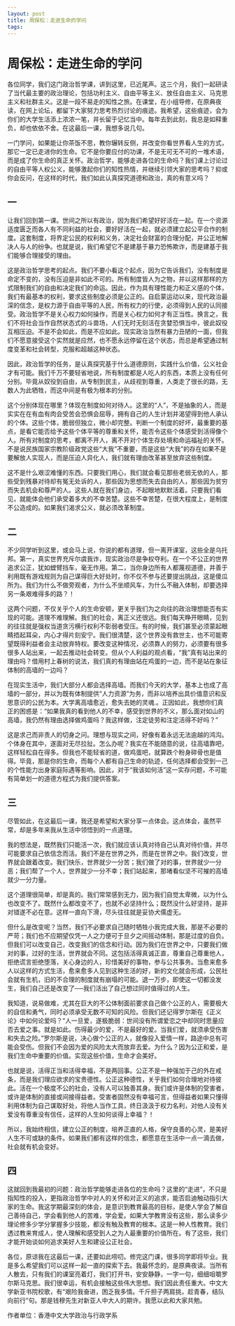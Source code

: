 ```yaml
--- 
layout: post
title: 周保松：走进生命的学问
tags: 
---
```


# 周保松：走进生命的学问

各位同学，我们这门政治哲学课，讲到这里，已近尾声。这三个月，我们一起研读了当代最主要的政治理论，包括功利主义、自由平等主义、放任自由主义、马克思主义和社群主义。这是一段不易走的知性之旅。在课堂，在小组导修，在原典夜读，在网上论坛，都留下大家努力思考热烈讨论的痕迹。我希望，这些痕迹，会为你们的大学生活添上浓浓一笔，并长留于记忆当中。每年去到此刻，我总是如释重负，却也依依不舍。在这最后一课，我想多说几句。

一门学问，如果能让你茶饭不思，教你辗转反侧，并改变你看世界看人生的方式，那它一定已走进你的生命。它不是你要应付的功课，不是无可无不可的一堆术语，而是成了你生命的真正关怀。政治哲学，能够走进各位的生命吗？我们课上讨论过的自由平等人权公义，能够激起你们的知性热情，并继续引领大家的思考吗？抑或你会反问，在这样的时代，我们如此认真探究道德和政治，真的有意义吗？


## 一


让我们回到第一课。世间之所以有政治，因为我们希望好好活在一起。在一个资源适度匮乏而各人有不同利益的社会，要好好活在一起，就必须建立起公平合作的制度。这套制度，将界定公民的权利和义务，决定社会财富的合理分配，并公正地解决人与人的纷争。也就是说，我们希望它不是建基于暴力恐怖欺诈，而是建基于我们能够合理接受的理由。

这是政治哲学思考的起点。我们不要小看这个起点，因为它告诉我们，没有制度是命定不变的，没有压迫是非如此不可的。所有制度皆人为之物，并以这样那样的方式限制我们的自由和决定我们的命运。因此，作为具有理性能力和正义感的个体，我们有最基本的权利，要求这些制度必须是公正的。自启蒙运动以来，现代政治最深的信念，是权力源于自由平等的人民，所有权力的行使，必须得到人民的认同接受。政治哲学不是关心权力如何操作，而是关心权力如何才有正当性。换言之，我们不将社会当作自然状态式的斗兽场，人们无时无刻活在贪婪恐惧当中，彼此奴役互相压迫。不是不会如此，而是不应如此。现实政治当然有暴力丑陋的一面，但我们不愿意接受这个实然就是应然，也不愿永远停留在这个状态，而总是希望通过制度变革和社会转型，克服和超越这种状态。

因此，政治哲学的任务，是认真探究基于什么道德原则，实践什么价值，公义社会才有可能。我们千万不要轻省地说，所有制度都是人吃人的东西，本质上没有任何分别。毕竟从奴役到自由，从专制到民主，从歧视到尊重，人类走了很长的路，无数人为此牺牲，而这中间是有极为根本的分别。

这个分别体现在哪里？体现在制度如何对待人。这里的“人”，不是抽象的人，而是实实在在有血有肉会受苦会恐惧会屈辱，拥有自己的人生计划并渴望得到他人承认的个体。这些个体，脆弱但独立，微小却完整。判断一个制度的好坏，最重要的基点，是看它能否给予这些个体平等的尊重和关怀，能否令这些个体感受到活得像个人。所有对制度的思考，都离不开人，离不开对个体生存处境和命运福祉的关怀。不是说民族国家宗教阶级政党这些“大我”不重要，而是这些“大我”的存在如果不是要解放人实现人，而是压迫人异化人，我们就有理由改革甚至放弃这些制度。

这不是什么艰涩难懂的东西。只要我们用心，我们就会看见那些老弱无依的人，那些受到残暴对待却有冤无处诉的人，那些因为思想而失去自由的人，那些因为贫穷而失去机会和尊严的人。这些人就在我们身边，不起眼地默默活着。只要我们看见，就能体会他们承受着多大的不幸苦楚。这些不幸苦楚，在很大程度上，是制度不公造成的。如果我们渴求公义，就必须改革制度。


## 二


不少同学听到这里，或会马上说，你说的都有道理，但一离开课室，这些全是乌托邦。第一，真实世界充斥尔虞我诈，现实政治尽是争权夺利。在一个不公正的世界追求公正，犹如螳臂挡车，毫无作用。第二，当你身边所有人都蔑视道德，并善于利用既有游戏规则为自己谋得巨大好处时，你不仅不参与还要提出挑战，这是傻瓜所为。我们为什么不做旁观者，为什么不坐顺风车，为什么不融入体制，却要选择另一条艰难得多的路？！

这两个问题，不仅关乎个人的生命安顿，更关乎我们为之向往的政治理想能否有实现的可能。道理不难理解。我们的社会，离正义还很远。我们每天睁开眼睛，见到的往往就是强权当道贪污横行权利不彰弱者受压。有的时候，我们甚至必须蒙起眼睛捂起耳朵，内心才得片刻安宁。我们很清楚，这个世界没有救世主，也不可能寄望既得利益者会主动放弃特权。要改变这种情况，必须靠人的努力，必须要有很多很多人站出来，一起去推动社会转变。但从个人利益的观点看，“我”真有站出来的理由吗？借用村上春树的说法，我们真的有理由站在鸡蛋的一边，而不是站在象征体制的高墙的一边吗？

在现实生活中，我们大部分人都会选择高墙。而我们今天的大学，基本上也成了高墙的一部分，并以为既有体制提供“人力资源”为务，而非以培养出具价值意识和反思意识的公民为本。大学离高墙愈近，愈失去她的灵魂.。正因如此，我想你们真正的困惑是：“如果我真的看到他人的不幸，感受到世界的不义，那么面对如山的高墙，我仍然有理由选择做鸡蛋吗？我这样做，注定徒劳和注定活得不好吗？”

这是求己而非责人的切身之问。理想与现实之间，好像有着永远无法逾越的鸿沟。个体身在其中，遂面对无尽拉扯。怎么办呢？我实在不能随意的说，往高墙靠吧，这样轻松自在得多。但我也不能轻省的道，做鸡蛋吧，就算跌个粉身碎骨也是值得。毕竟，那是你的生命，而每个人都有自己生命的轨迹，任何选择都会受到一己的个性能力出身家庭际遇等影响。因此，对于“我该如何活”这一实存问题，不可能有简单划一的道德方程式为我们提供答案。


## 三


尽管如此，在这最后一课，我还是希望和大家分享一点体会。这点体会，虽然平常，却是多年来我从生活中领悟到的一点道理。

我的想法是，既然我们只能活一次，我们就应该认真对待自己认真对待价值，并尽可能要求自己依信念而活。我们不是在世界之外，而是在世界之中。我们改变，世界就会跟着改变。我们快乐，世界就少一分苦；我们做了对的事，世界就少一分恶；我们帮了一个人，世界就少一分不幸；我们站起来，那堵看似坚不可摧的高墙就少一分力量。

这个道理很简单，却是真的。我们常常感到无力，因为我们自觉太卑微，以为什么也改变不了。既然什么都改变不了，也就不必坚持什么；既然没什么好坚持，是非对错遂不必在意。这样一直向下滑，尽头往往就是妥协犬儒虚无。

但什么是改变呢？当然，我们不必要求自己随时牺牲小我完成大我，那是不必要的严苛；我们也不应期望仅凭一人之力便可于旦夕之间摇动体制，那是过度的自负。但我们可以改变自己，改变我们的信念和行动。因为我们在世界之中，只要我们做对的事，过好的生活，世界就会不同。这包括活得真诚正直，尊重自己尊重他人，拒绝谎言拒绝堕落，关心身边的人，珍惜美好的事物，参与公共事务。当愈来愈多人以这样的方式生活，愈来愈多人见到这种生活的好，新的文化就会形成，公民社会就有生机，旧的不合理的制度就有崩塌的可能。退一万步，即使这一切都没发生，我们自己还是改变了──我们活出了自己想过同时值得过的人生。

我知道，说易做难，尤其在巨大的不公体制面前要求自己做个公正的人，需要极大的自信和勇气，同时必须承受无数不可知的风险。但我们还记得罗尔斯在《正义论》中如何论爱吗？“人一旦爱，遂极脆弱：世间没有所谓爱恋之中却同时思量应否去爱之事。就是如此。伤得最少的爱，不是最好的爱。当我们爱，就须承受伤害和失去之险。”罗尔斯是说，决心做个公正的人，就像投入爱情一样，路途中总有可能会受伤。但我们不会因为爱的风险太大而放弃去爱。为什么？因为公正和爱，是我们生命中重要的价值。实现这些价值，生命才会美好。

也就是说，活得正当和活得幸福，不是两回事。公正不是一种强加于己的外在戒条，而是我们理应欲求的宝贵德性。公正这种德性，关乎我们如何合理地对待彼此。活在一个极度不公的社会，没有人可以独善其身。我们或许是体制的受害者，或许是体制的直接或间接得益者。受害者固然没有幸福可言，但得益者如果只懂得利用体制为自己谋取好处，将他人当作工具，终日汲汲于权力名利，对他人没有关爱没有尊重没有信任，这样的人生如何谈得上幸福？！

所以，我始终相信，建立公正的制度，培养正直的人格，保守良善的心灵，是美好人生不可或缺的条件。如果我们都有这样的信念，都愿意在生活中一点一滴去做，社会就有机会变好。

## 四

这就回到我最初的问题：政治哲学能够走进各位的生命吗？这里的“走进”，不只是指知性的投入，更指政治哲学中对人的关怀和对正义的追求，能否启迪触动指引大家的生命。我这学期最深刻的体会，是意识到教育最高的目标，是使人学会了解自己善待自己，学会看到他人的苦难，学会爱。如果大学教育没有这些，那么读多少理论修多少学分掌握多少技能，都没有触及教育的根本。这是一种人性教育。我们透过教来育成人，使人理解和感受到人之为人最重要的价值所在。有了这些，我们才能开始谈如何追求美好人生和建设公正社会。

各位，原谅我在这最后一课，还要如此唠叨。修完这门课，很多同学即将毕业。我是多么希望我们可以这样一起一直的探索下去。我最怀念的，是原典夜读。当所有人散去，只有我们的课室亮着灯，我们打开书，安安静静，一字一句，细细咀嚼罗尔斯马克思。我们很幸运，有机会接触这些伟大思想。我们因此责任重大。中文大学新亚书院校歌，有“艰险我奋进，困乏我多情。千斤担子两肩挑，趁青春，结队向前行”句。那是钱穆先生对新亚人中大人的期许。我愿以此和大家共勉。

作者单位：香港中文大学政治与行政学系